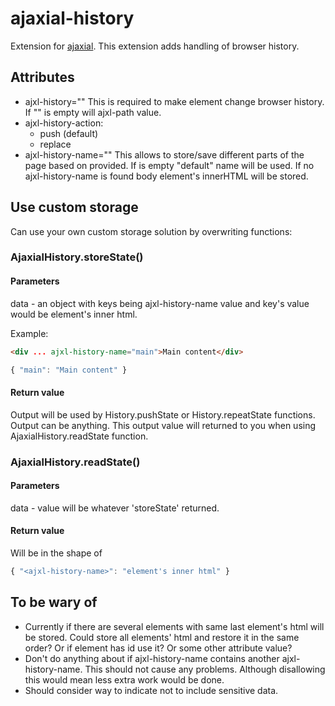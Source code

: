 # ajaxial-history

Extension for [ajaxial](https://ajaxial.unmodernweb.com/). This extension
adds handling of browser history. 

## Attributes
- ajxl-history="<path>"
This is required to make element change browser history. If "<path>" is empty 
will ajxl-path value.
- ajxl-history-action: 
  - push (default)
  - replace
- ajxl-history-name="<name>"
This allows to store/save different parts of the page based on <name> provided.
If <name> is empty "default" name will be used. If no ajxl-history-name is
found body element's innerHTML will be stored.

## Use custom storage
Can use your own custom storage solution by overwriting functions: 
### AjaxialHistory.storeState()
#### Parameters
data - an object with keys being ajxl-history-name value and key's value 
would be element's inner html.

Example:
```html
<div ... ajxl-history-name="main">Main content</div>
```
```js
{ "main": "Main content" }
```

#### Return value
Output will be used by History.pushState or History.repeatState functions.
Output can be anything. This output value will returned to you when using 
AjaxialHistory.readState function.

### AjaxialHistory.readState()
#### Parameters
data - value will be whatever 'storeState' returned.

#### Return value
Will be in the shape of 
```js
{ "<ajxl-history-name>": "element's inner html" }
```

## To be wary of
- Currently if there are several elements with same <name> last element's
html will be stored. Could store all elements' html and restore it in the
same order? Or if element has id use it? Or some other attribute value?
- Don't do anything about if ajxl-history-name contains another ajxl-history-name.
This should not cause any problems. Although disallowing this would mean less 
extra work would be done.
- Should consider way to indicate not to include sensitive data.
